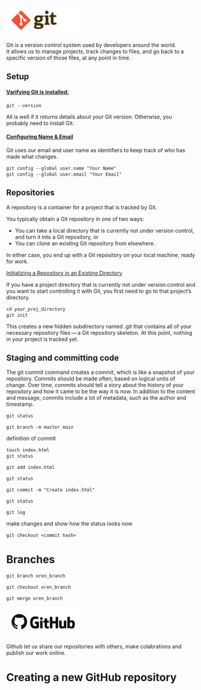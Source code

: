 
<img src="misc/images/git.png" width="40%" height="40%">

Git is a version control system used by developers around the world.  <br>
It allows us to manage projects, track changes to files, and go back to a specific version of those files, at any point in time.

## Setup
#### <ins> Varifying Git is installed: <ins />

```
git --version
```

All is well if it returns details about your Git version.
Otherwise, you probably need to install Git.

#### <ins> Configuring Name & Email <ins />

Git uses our email and user name as identifiers to keep track of who has made what changes.

```
git config --global user.name "Your Name"
git config --global user.email "Your Email"
```

## Repositories

A repository is a container for a project that is tracked by Git.
  
You typically obtain a Git repository in one of two ways: <br>
* You can take a local directory that is currently not under version control, and turn it into a Git repository, or <br>
* You can clone an existing Git repository from elsewhere.
  
In either case, you end up with a Git repository on your local machine, ready for work. <br>
  
<ins> Initializing a Repository in an Existing Directory <ins />

If you have a project directory that is currently not under version control and you want to start controlling it with Git, you first need to go to that project’s directory.
```
cd your_proj_directory
git init
```
  
This creates a new hidden subdirectory named .git that contains all of your necessary repository files — a Git repository skeleton. At this point, nothing in your project is tracked yet.

## Staging and committing code
  
The git commit command creates a commit, which is like a snapshot of your repository. Commits should be made often, based on logical units of change. Over time, commits should tell a story about the history of your repository and how it came to be the way it is now. In addition to the content and message, commits include a lot of metadata, such as the author and timestamp. 
```
git status
```
```
git branch -m master main
```
definition of commit

```
touch index.html
git status
```

```
git add index.html
```
```
git status
```

```
git commit -m "Create index.html"
```


```
git status
```


```
git log
```

make changes and show how the status looks now


```
git checkout <commit hash>
```

# Branches

```
git branch oren_branch
```

```
git checkout oren_branch
```

```
git merge oren_branch
```

<img src="misc/images/github.png" width="40%" height="40%">

Github let us share our repositories with others, make colabrations and publish our work online.

# Creating a new GitHub repository




